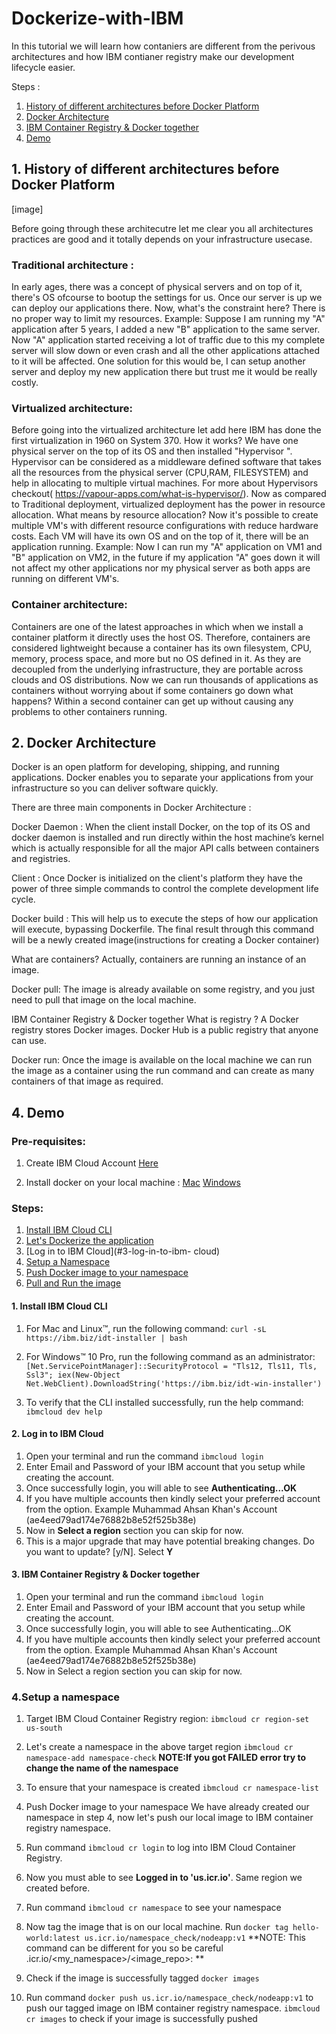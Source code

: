 # Dockerize-with-IBM
In this tutorial we will learn how contaniers are different from the perivous architectures and how IBM contianer registry make our development lifecycle easier.

Steps :
1. [History of different architectures before Docker Platform](#1-history-of-different-architectures-before-docker-platform)
2. [Docker Architecture](#2-docker-architecture)
3. [IBM Container Registry & Docker together](#3-IBM-Container-Registry-Architecture)
4. [Demo](#4-demo)

## 1. History of different architectures before Docker Platform

[image]


Before going through these architecutre let me clear you all architectures practices are good and it totally depends on your infrastructure usecase.

### Traditional architecture  :
In early ages, there was a concept of physical servers and on top of it, there's OS  ofcourse to bootup the settings for us. Once our server is up we can deploy our applications there. Now, what's the constraint here?  There is no proper way to limit my resources. Example: Suppose I am running my "A" application after 5 years, I added a new "B" application to the same server. Now "A" application started receiving a lot of traffic due to this my complete server will slow down or even crash and all the other applications attached to it will be affected.  One solution for this would be, I can setup another server and deploy my new application there but trust me it would be really costly.

### Virtualized architecture:
Before going into the virtualized architecture let add here 
IBM has done the first virtualization in 1960 on System 370. How it works? We have one physical server on the top of its OS and then installed "Hypervisor ". Hypervisor can be considered as a middleware defined software that takes all the resources from the physical server (CPU,RAM, FILESYSTEM) and help in allocating to multiple virtual machines. For more about Hypervisors checkout( https://vapour-apps.com/what-is-hypervisor/). Now as compared to Traditional deployment, virtualized deployment has the power in resource allocation. What means by resource allocation? Now it's possible to create multiple VM's with different resource configurations with reduce hardware costs. Each VM will have its own OS and on the top of it, there will be an application running.  Example: Now I can run my "A" application on VM1 and "B" application on VM2, in the future if my application "A" goes down it will not affect my other applications nor my physical server as both apps are running on different VM's.

### Container architecture:
Containers are one of the latest approaches in which when we install a container platform it directly uses the host OS. Therefore, containers are considered lightweight because a container has its own filesystem, CPU, memory, process space, and more but no OS defined in it.  As they are decoupled from the underlying infrastructure, they are portable across clouds and OS distributions. Now we can run thousands of applications as containers without worrying about if some containers go down what happens? Within a second container can get up without causing any problems to other containers running.



## 2. Docker Architecture


Docker is an open platform for developing, shipping, and running applications. Docker enables you to separate your applications from your infrastructure so you can deliver software quickly. 

There are three main components in Docker Architecture :

Docker Daemon :
When the client install Docker, on the top of its OS and  docker daemon is installed and run directly within the host machine’s kernel which is actually responsible for all the major API calls between containers and registries.

Client :
Once Docker is initialized on the client's platform they have the power of three simple commands to control the complete development life cycle.

Docker build : This will help us to execute the steps of how our application will execute, bypassing Dockerfile. The final result through this command will be a newly created image(instructions for creating a Docker container)

What are containers? Actually, containers are running an instance of an image.

Docker pull: The image is already available on some registry, and you just need to pull that image on the local machine. 

IBM Container Registry & Docker together
What is registry ?
A Docker registry stores Docker images. Docker Hub is a public registry that anyone can use. 

Docker run: Once the image is available on the local machine we can run the image as a container using the run command and can create as many containers of that image as required.

## 4. Demo
### Pre-requisites:
1. Create IBM Cloud Account [Here](http://ibm.biz/dockerize)

2. Install docker on your local machine :
[Mac](https://docs.docker.com/docker-for-mac/install/)
[Windows](https://docs.docker.com/docker-for-windows/install/)


### Steps:
1. [Install IBM Cloud CLI](#1-install-ibm-cloud-cli)
2. [Let's Dockerize the application](#2-let's-dockerizr-the-application)
3. [Log in to IBM Cloud](#3-log-in-to-ibm- cloud)
4. [Setup a Namespace](#4-setup-a-namespace)
5. [Push Docker image to your namespace](#5-push-docker-image-to-your-namespace)
6. [Pull and Run the image](#6-pull-and-run-the-image)



#### 1. Install IBM Cloud CLI
1. For Mac and Linux™, run the following command: `curl -sL https://ibm.biz/idt-installer | bash`

2. For Windows™ 10 Pro, run the following command as an administrator:
`[Net.ServicePointManager]::SecurityProtocol = "Tls12, Tls11, Tls, Ssl3"; iex(New-Object   Net.WebClient).DownloadString('https://ibm.biz/idt-win-installer')`

3. To verify that the CLI installed successfully, run the help command: `ibmcloud dev help`

#### 2. Log in to IBM Cloud 

1. Open your terminal and run the command `ibmcloud login` 
2. Enter Email and Password of your IBM account that you setup while creating the account.
3. Once successfully login, you will able to see **Authenticating...OK**
4. If you have multiple accounts then kindly select your preferred account from the option. Example Muhammad Ahsan Khan's Account (ae4eed79ad174e76882b8e52f525b38e)
5. Now in **Select a region** section you can skip for now.
6. This is a major upgrade that may have potential breaking changes. Do you want to update? [y/N]. Select **Y**


#### 3. IBM Container Registry & Docker together
 
1. Open your terminal and run the command `ibmcloud login`
2. Enter Email and Password of your IBM account that you setup while creating the account.
3. Once successfully login, you will able to see Authenticating...OK
4. If you have multiple accounts then kindly select your preferred account from the option. Example Muhammad Ahsan Khan's Account (ae4eed79ad174e76882b8e52f525b38e)
5. Now in Select a region section you can skip for now.


 
### 4.Setup a namespace
1. Target IBM Cloud Container Registry region:  `ibmcloud cr region-set us-south` 
2. Let's create a namespace in the above target region `ibmcloud cr namespace-add namespace-check`
   **NOTE:If you got FAILED error try to change the name of the namespace**
3. To ensure that your namespace is created `ibmcloud cr namespace-list`



5. Push Docker image to your namespace
We have already created our namespace in step 4, now let's push our local image to IBM container registry namespace.

1. Run command `ibmcloud cr login`  to log into IBM Cloud Container Registry.
2. Now you must able to see **Logged in to 'us.icr.io'**. Same region we created before.
3. Run command `ibmcloud cr namespace` to see your namespace
4. Now tag the image that is on our local machine. Run `docker tag hello-world:latest us.icr.io/namespace_check/nodeapp:v1` **NOTE: This command can be different for you so be careful <region>.icr.io/<my_namespace>/<image_repo>:<tag> **
5. Check if the image is successfully tagged `docker images`
6. Run command `docker push us.icr.io/namespace_check/nodeapp:v1` to push our tagged image on IBM container registry namespace.
`ibmcloud cr images` to check if your image is successfully pushed

